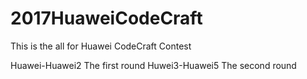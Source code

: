 # 2017HuaweiCodeCraft
This is the all for Huawei CodeCraft Contest

Huawei-Huawei2 The first round
Huwei3-Huawei5 The second round
